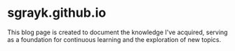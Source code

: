 # sgrayk.github.io

This blog page is created to document the knowledge I've acquired, serving as a foundation for continuous learning and the exploration of new topics.